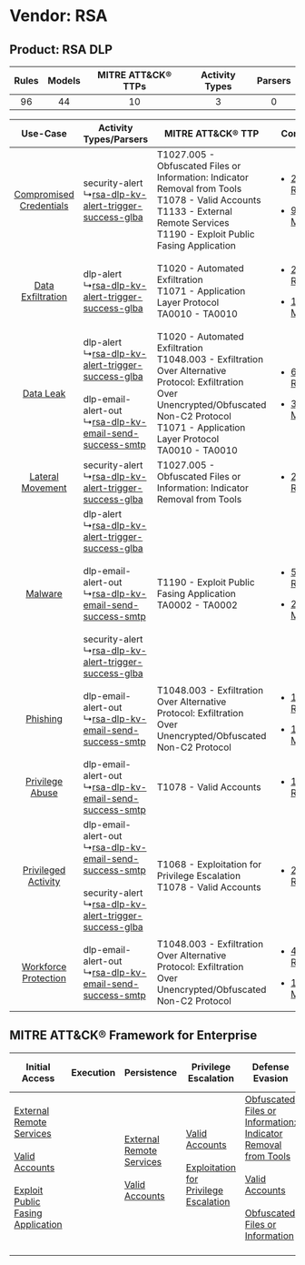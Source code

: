 Vendor: RSA
===========
Product: RSA DLP
----------------
| Rules | Models | MITRE ATT&CK® TTPs | Activity Types | Parsers |
|:-----:|:------:|:------------------:|:--------------:|:-------:|
|  96   |   44   |         10         |       3        |    0    |

|    Use-Case    | Activity Types/Parsers    | MITRE ATT&CK® TTP    | Content    |
|:----:| ---- | ---- | ---- |
| [Compromised Credentials](../../../UseCases/uc_compromised_credentials.md) |  security-alert<br> ↳[rsa-dlp-kv-alert-trigger-success-glba](Ps/pC_rsadlpkvalerttriggersuccessglba.md)<br>    | T1027.005 - Obfuscated Files or Information: Indicator Removal from Tools<br>T1078 - Valid Accounts<br>T1133 - External Remote Services<br>T1190 - Exploit Public Fasing Application<br>    | [<ul><li>23 Rules</li></ul><ul><li>9 Models</li></ul>](RM/r_m_rsa_rsa_dlp_Compromised_Credentials.md) |
|       [Data Exfiltration](../../../UseCases/uc_data_exfiltration.md)       |  dlp-alert<br> ↳[rsa-dlp-kv-alert-trigger-success-glba](Ps/pC_rsadlpkvalerttriggersuccessglba.md)<br>    | T1020 - Automated Exfiltration<br>T1071 - Application Layer Protocol<br>TA0010 - TA0010<br>    | [<ul><li>29 Rules</li></ul><ul><li>17 Models</li></ul>](RM/r_m_rsa_rsa_dlp_Data_Exfiltration.md)      |
|    [Data Leak](../../../UseCases/uc_data_leak.md)    |  dlp-alert<br> ↳[rsa-dlp-kv-alert-trigger-success-glba](Ps/pC_rsadlpkvalerttriggersuccessglba.md)<br><br> dlp-email-alert-out<br> ↳[rsa-dlp-kv-email-send-success-smtp](Ps/pC_rsadlpkvemailsendsuccesssmtp.md)<br>    | T1020 - Automated Exfiltration<br>T1048.003 - Exfiltration Over Alternative Protocol: Exfiltration Over Unencrypted/Obfuscated Non-C2 Protocol<br>T1071 - Application Layer Protocol<br>TA0010 - TA0010<br> | [<ul><li>61 Rules</li></ul><ul><li>32 Models</li></ul>](RM/r_m_rsa_rsa_dlp_Data_Leak.md)    |
|        [Lateral Movement](../../../UseCases/uc_lateral_movement.md)        |  security-alert<br> ↳[rsa-dlp-kv-alert-trigger-success-glba](Ps/pC_rsadlpkvalerttriggersuccessglba.md)<br>    | T1027.005 - Obfuscated Files or Information: Indicator Removal from Tools<br>    | [<ul><li>2 Rules</li></ul>](RM/r_m_rsa_rsa_dlp_Lateral_Movement.md)    |
|    [Malware](../../../UseCases/uc_malware.md)    |  dlp-alert<br> ↳[rsa-dlp-kv-alert-trigger-success-glba](Ps/pC_rsadlpkvalerttriggersuccessglba.md)<br><br> dlp-email-alert-out<br> ↳[rsa-dlp-kv-email-send-success-smtp](Ps/pC_rsadlpkvemailsendsuccesssmtp.md)<br><br> security-alert<br> ↳[rsa-dlp-kv-alert-trigger-success-glba](Ps/pC_rsadlpkvalerttriggersuccessglba.md)<br> | T1190 - Exploit Public Fasing Application<br>TA0002 - TA0002<br>    | [<ul><li>5 Rules</li></ul><ul><li>2 Models</li></ul>](RM/r_m_rsa_rsa_dlp_Malware.md)    |
|    [Phishing](../../../UseCases/uc_phishing.md)    |  dlp-email-alert-out<br> ↳[rsa-dlp-kv-email-send-success-smtp](Ps/pC_rsadlpkvemailsendsuccesssmtp.md)<br>    | T1048.003 - Exfiltration Over Alternative Protocol: Exfiltration Over Unencrypted/Obfuscated Non-C2 Protocol<br>    | [<ul><li>1 Rules</li></ul><ul><li>1 Models</li></ul>](RM/r_m_rsa_rsa_dlp_Phishing.md)    |
|         [Privilege Abuse](../../../UseCases/uc_privilege_abuse.md)         |  dlp-email-alert-out<br> ↳[rsa-dlp-kv-email-send-success-smtp](Ps/pC_rsadlpkvemailsendsuccesssmtp.md)<br>    | T1078 - Valid Accounts<br>    | [<ul><li>1 Rules</li></ul>](RM/r_m_rsa_rsa_dlp_Privilege_Abuse.md)    |
|     [Privileged Activity](../../../UseCases/uc_privileged_activity.md)     |  dlp-email-alert-out<br> ↳[rsa-dlp-kv-email-send-success-smtp](Ps/pC_rsadlpkvemailsendsuccesssmtp.md)<br><br> security-alert<br> ↳[rsa-dlp-kv-alert-trigger-success-glba](Ps/pC_rsadlpkvalerttriggersuccessglba.md)<br>    | T1068 - Exploitation for Privilege Escalation<br>T1078 - Valid Accounts<br>    | [<ul><li>2 Rules</li></ul>](RM/r_m_rsa_rsa_dlp_Privileged_Activity.md)    |
|    [Workforce Protection](../../../UseCases/uc_workforce_protection.md)    |  dlp-email-alert-out<br> ↳[rsa-dlp-kv-email-send-success-smtp](Ps/pC_rsadlpkvemailsendsuccesssmtp.md)<br>    | T1048.003 - Exfiltration Over Alternative Protocol: Exfiltration Over Unencrypted/Obfuscated Non-C2 Protocol<br>    | [<ul><li>4 Rules</li></ul><ul><li>1 Models</li></ul>](RM/r_m_rsa_rsa_dlp_Workforce_Protection.md)     |

MITRE ATT&CK® Framework for Enterprise
--------------------------------------
| Initial Access                                                                                                                                                                                                                         | Execution | Persistence                                                                                                                                      | Privilege Escalation                                                                                                                                          | Defense Evasion                                                                                                                                                                                                                                                               | Credential Access | Discovery | Lateral Movement | Collection | Command and Control                                                             | Exfiltration                                                                                                                                                                                                                                                                                                                    | Impact |
| -------------------------------------------------------------------------------------------------------------------------------------------------------------------------------------------------------------------------------------- | --------- | ------------------------------------------------------------------------------------------------------------------------------------------------ | ------------------------------------------------------------------------------------------------------------------------------------------------------------- | ----------------------------------------------------------------------------------------------------------------------------------------------------------------------------------------------------------------------------------------------------------------------------- | ----------------- | --------- | ---------------- | ---------- | ------------------------------------------------------------------------------- | ------------------------------------------------------------------------------------------------------------------------------------------------------------------------------------------------------------------------------------------------------------------------------------------------------------------------------- | ------ |
| [External Remote Services](https://attack.mitre.org/techniques/T1133)<br><br>[Valid Accounts](https://attack.mitre.org/techniques/T1078)<br><br>[Exploit Public Fasing Application](https://attack.mitre.org/techniques/T1190)<br><br> |           | [External Remote Services](https://attack.mitre.org/techniques/T1133)<br><br>[Valid Accounts](https://attack.mitre.org/techniques/T1078)<br><br> | [Valid Accounts](https://attack.mitre.org/techniques/T1078)<br><br>[Exploitation for Privilege Escalation](https://attack.mitre.org/techniques/T1068)<br><br> | [Obfuscated Files or Information: Indicator Removal from Tools](https://attack.mitre.org/techniques/T1027/005)<br><br>[Valid Accounts](https://attack.mitre.org/techniques/T1078)<br><br>[Obfuscated Files or Information](https://attack.mitre.org/techniques/T1027)<br><br> |                   |           |                  |            | [Application Layer Protocol](https://attack.mitre.org/techniques/T1071)<br><br> | [Exfiltration Over Alternative Protocol](https://attack.mitre.org/techniques/T1048)<br><br>[Exfiltration Over Alternative Protocol: Exfiltration Over Unencrypted/Obfuscated Non-C2 Protocol](https://attack.mitre.org/techniques/T1048/003)<br><br>[Automated Exfiltration](https://attack.mitre.org/techniques/T1020)<br><br> |        |